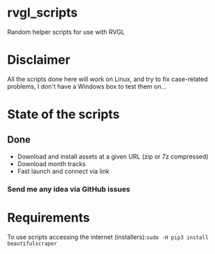 # rvgl_scripts
Random helper scripts for use with RVGL

# Disclaimer
All the scripts done here will work on Linux, and try to fix case-related problems, I don't have a Windows box to test them on…

# State of the scripts
## Done
 - Download and install assets at a given URL (zip or 7z compressed)
 - Download month tracks
 - Fast launch and connect via link

### Send me any idea via GitHub issues

# Requirements
To use scripts accessing the internet (installers):`sudo -H pip3 install beautifulscraper`

